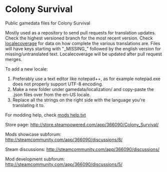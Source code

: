 # Colony Survival
Public gamedata files for Colony Survival

Mostly used as a repository to send pull requests for translation updates.
Check the highest versioned branch for the most recent version.
Check [localecoverage](gamedata/localization/localecoverage.md) for data on how complete the various translations are.
Files will have keys starting with "\_MISSING\_" followed by the english version for missing/untranslated text.
Localecoverage will be updated after pull request merges.

To add a new locale:
1) Preferably use a text editor like notepad++, as for example notepad.exe does not properly support UTF-8 encoding.
2) Make a new folder under gamedata/localization/ and copy-paste the .json files over from the en-US locale.
3) Replace all the strings on the right side with the language you're translating it to.

For modding help, check [mods help.txt](gamedata/mods/Help.txt)

Store page: http://store.steampowered.com/app/366090/Colony_Survival/

Mods showcase subforum: http://steamcommunity.com/app/366090/discussions/8/

Steam discussions: http://steamcommunity.com/app/366090/discussions/

Mod development subforum: http://steamcommunity.com/app/366090/discussions/5/
